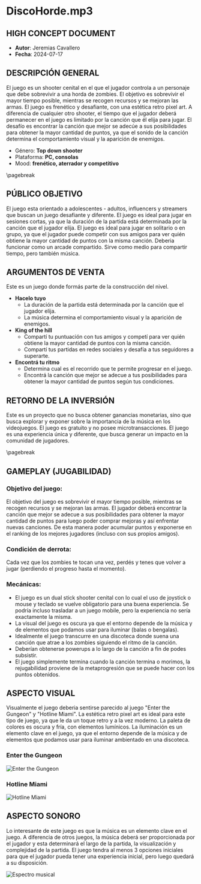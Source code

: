 # DiscoHorde.mp3
## HIGH CONCEPT DOCUMENT

* **Autor**: Jeremias Cavallero
* **Fecha**: 2024-07-17

## DESCRIPCIÓN GENERAL
El juego es un shooter cenital en el que el jugador controla a un personaje que debe sobrevivir a una horda de zombies. El objetivo es sobrevivir el mayor tiempo posible, mientras se recogen recursos y se mejoran las armas. El juego es frenético y desafiante, con una estética retro pixel art. A diferencia de cualquier otro shooter, el tiempo que el jugador deberá permanecer en el juego es limitado por la canción que él elija para jugar. El desafío es encontrar la canción que mejor se adecúe a sus posibilidades para obtener la mayor cantidad de puntos, ya que el sonido de la canción determina el comportamiento visual y la aparición de enemigos.

* Género: **Top down shooter**
* Plataforma: **PC, consolas**
* Mood: **frenético, aterrador y competitivo**

\pagebreak

## PÚBLICO OBJETIVO
El juego esta orientado a adolescentes - adultos, influencers y streamers que buscan un juego desafiante y diferente. El juego es ideal para jugar en sesiones cortas, ya que la duración de la partida está determinada por la canción que el jugador elija. El juego es ideal para jugar en solitario o en grupo, ya que el jugador puede competir con sus amigos para ver quién obtiene la mayor cantidad de puntos con la misma canción. Deberia funcionar como un arcade compartido. Sirve como medio para compartir tiempo, pero también música.

## ARGUMENTOS DE VENTA
Este es un juego donde formás parte de la construcción del nivel.

* **Hacelo tuyo**
  * La duración de la partida está determinada por la canción que el jugador elija.
  * La música determina el comportamiento visual y la aparición de enemigos.
* **King of the hill**
  * Compartí tu puntuación con tus amigos y competí para ver quién obtiene la mayor cantidad de puntos con la misma canción.
  * Compartí tus partidas en redes sociales y desafía a tus seguidores a superarte.
* **Encontrá tu ritmo**
  * Determina cual es el recorrido que te permite progresar en el juego.
  * Encontrá la canción que mejor se adecue a tus posibilidades para obtener la mayor cantidad de puntos según tus condiciones.

## RETORNO DE LA INVERSIÓN
Este es un proyecto que no busca obtener ganancias monetarias, sino que busca explorar y exponer sobre la importancia de la música en los videojuegos. El juego es gratuito y no posee microtransacciones. El juego es una experiencia única y diferente, que busca generar un impacto en la comunidad de jugadores.

\pagebreak

## GAMEPLAY (JUGABILIDAD)

### Objetivo del juego:
El objetivo del juego es sobrevivir el mayor tiempo posible, mientras se recogen recursos y se mejoran las armas. El jugador deberá encontrar la canción que mejor se adecue a sus posibilidades para obtener la mayor cantidad de puntos para luego poder comprar mejoras y así enfrentar nuevas canciones. De esta manera poder acumular puntos y exponerse en el ranking de los mejores jugadores (incluso con sus propios amigos).

### Condición de derrota:
Cada vez que los zombies te tocan una vez, perdés y tenes que volver a jugar (perdiendo el progreso hasta el momento).

### Mecánicas:
* El juego es un dual stick shooter cenital con lo cual el uso de joystick o mouse y teclado se vuelve obligatorio para una buena experiencia. Se podría incluso trasladar a un juego mobile, pero la experiencia no sería exactamente la misma.
* La visual del juego es oscura ya que el entorno depende de la música y de elementos que podamos usar para iluminar (balas o bengalas).
* Idealmente el juego transcurre en una discoteca donde suena una canción que atrae a los zombies siguiendo el ritmo de la canción.
* Deberían obtenerse powerups a lo largo de la canción a fin de podes subsistir.
* El juego simplemente termina cuando la canción termina o morimos, la rejugabilidad proviene de la metaprogresión que se puede hacer con los puntos obtenidos.

## ASPECTO VISUAL
Visualmente el juego deberia sentirse parecido al juego "Enter the Gungeon" y "Hotline Miami". La estética retro pixel art es ideal para este tipo de juego, ya que le da un toque retro y a la vez moderno. La paleta de colores es oscura y fría, con elementos lumínicos. La iluminación es un elemento clave en el juego, ya que el entorno depende de la música y de elementos que podamos usar para iluminar ambientado en una discoteca.

### Enter the Gungeon
![Enter the Gungeon](https://shared.akamai.steamstatic.com/store_item_assets/steam/apps/311690/ss_bca0036bc452b872a7d9ee3de9e0c9548e8cd4f5.1920x1080.jpg?t=1713472631 "Enter the Gungeon")

### Hotline Miami
![Hotline Miami](https://shared.akamai.steamstatic.com/store_item_assets/steam/apps/219150/ss_75386edf15a48d844dc28ffdc61eb5c458d68533.1920x1080.jpg?t=1686261983 "Hotline Miami")


## ASPECTO SONORO
Lo interesante de este juego es que la música es un elemento clave en el juego. A diferencia de otros juegos, la música deberá ser proporcionada por el jugador y esta determinará el largo de la partida, la visualización y complejidad de la partida. El juego tendra al menos 3 opciones iniciales para que el jugador pueda tener una experiencia inicial, pero luego quedará a su disposición.

![Espectro musical](https://static.vecteezy.com/system/resources/previews/022/967/796/non_2x/colorful-sound-waves-abstract-music-audio-frequency-voice-soundwave-electronic-equalizer-sound-amplitude-radio-waveform-set-vector.jpg "Espectro musical")